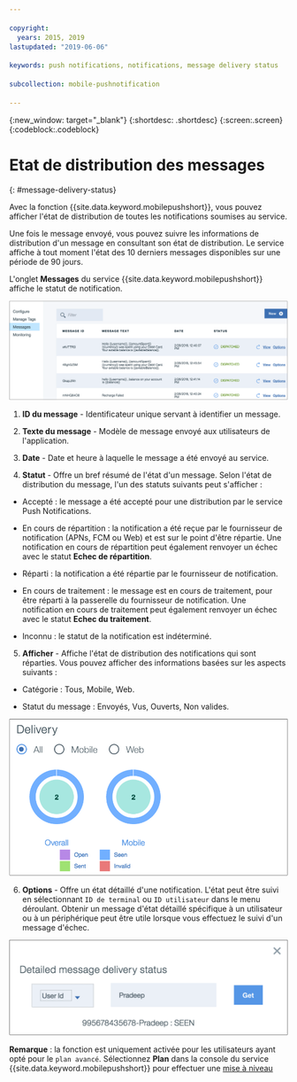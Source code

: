 ```yaml
---

copyright:
  years: 2015, 2019
lastupdated: "2019-06-06"

keywords: push notifications, notifications, message delivery status

subcollection: mobile-pushnotification

---
```


{:new_window: target="_blank"}
{:shortdesc: .shortdesc}
{:screen:.screen}
{:codeblock:.codeblock}

# Etat de distribution des messages
{: #message-delivery-status}

Avec la fonction {{site.data.keyword.mobilepushshort}}, vous pouvez afficher l'état de distribution de toutes les notifications soumises au service. 

Une fois le message envoyé, vous pouvez suivre les informations de distribution d'un message en consultant son état de distribution. Le service affiche à tout moment l'état des 10 derniers messages disponibles sur une période de 90 jours.

L'onglet **Messages** du service {{site.data.keyword.mobilepushshort}} affiche le statut de notification.

![statut des notifications](images/notification_status_new.png "Page des messages qui affiche le statut de notification")

1. **ID du message** -  Identificateur unique servant à identifier un message.

2. **Texte du message** - Modèle de message envoyé aux utilisateurs de l'application.

3. **Date** - Date et heure à laquelle le message a été envoyé au service.

4. **Statut** - Offre un bref résumé de l'état d'un message. Selon l'état de distribution du message, l'un des statuts suivants peut s'afficher :

 - Accepté : le message a été accepté pour une distribution par le service Push Notifications.
   
 - En cours de répartition : la notification a été reçue par le fournisseur de notification (APNs, FCM ou Web) et est sur le point d'être répartie. Une notification en cours de répartition peut également renvoyer un échec avec le statut **Echec de répartition**.
 
 - Réparti : la notification a été répartie par le fournisseur de notification.
 
 - En cours de traitement : le message est en cours de traitement, pour être réparti à la passerelle du fournisseur de notification. Une notification en cours de traitement peut également renvoyer un échec avec le statut **Echec du traitement**.
 
 - Inconnu : le statut de la notification est indéterminé.
 
5. **Afficher** - Affiche l'état de distribution des notifications qui sont réparties. Vous pouvez afficher des informations basées sur les aspects suivants :

 - Catégorie : Tous, Mobile, Web<!---and HTTP--->.
 
 - Statut du message : Envoyés, Vus, Ouverts, Non valides. 

![statut des notifications](images/message_delivery_status_new.png "Graphique des statuts des messages qui affiche la répartition des statuts ouvert, envoyé, vu et non valide")

6. **Options** - Offre un état détaillé d'une notification. L'état peut être suivi en sélectionnant `ID de terminal` ou `ID utilisateur` dans le menu déroulant. Obtenir un message d'état détaillé spécifique à un utilisateur ou à un périphérique peut être utile lorsque vous effectuez le suivi d'un message d'échec.

![état détaillé](images/detailed_message_delivery.png "Options d'état détaillé de distribution des messages avec ID utilisateur sélectionné")

**Remarque** : la fonction est uniquement activée pour les utilisateurs ayant opté pour le `plan avancé`. Sélectionnez **Plan** dans la console du service {{site.data.keyword.mobilepushshort}} pour effectuer une [mise à niveau](https://cloud.ibm.com/docs/account?topic=account-changing#changing)

